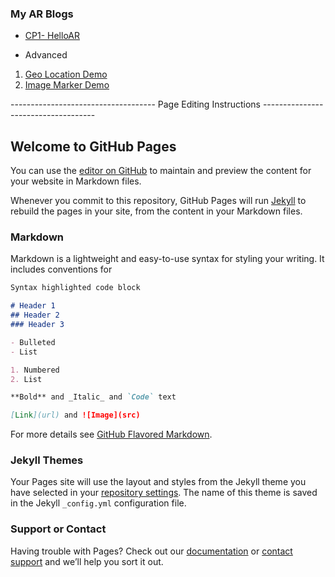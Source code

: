 ### My AR Blogs
- [CP1- HelloAR](https://biswa-13.github.io/BiswaRanjanSamal/AR-Blogs/cp1_helloAR.html)

- Advanced
1. [Geo Location Demo](https://biswa-13.github.io/BiswaRanjanSamal/AR-Blogs/index.html)
2. [Image Marker Demo](https://biswa-13.github.io/BiswaRanjanSamal/AR-Blogs/imageBasedMarkerDemo.html)









------------------------------------ Page Editing Instructions ------------------------------------
## Welcome to GitHub Pages

You can use the [editor on GitHub](https://github.com/biswa-13/BiswaRanjanSamal/edit/gh-pages/index.md) to maintain and preview the content for your website in Markdown files.

Whenever you commit to this repository, GitHub Pages will run [Jekyll](https://jekyllrb.com/) to rebuild the pages in your site, from the content in your Markdown files.

### Markdown

Markdown is a lightweight and easy-to-use syntax for styling your writing. It includes conventions for

```markdown
Syntax highlighted code block

# Header 1
## Header 2
### Header 3

- Bulleted
- List

1. Numbered
2. List

**Bold** and _Italic_ and `Code` text

[Link](url) and ![Image](src)
```

For more details see [GitHub Flavored Markdown](https://guides.github.com/features/mastering-markdown/).

### Jekyll Themes

Your Pages site will use the layout and styles from the Jekyll theme you have selected in your [repository settings](https://github.com/biswa-13/BiswaRanjanSamal/settings). The name of this theme is saved in the Jekyll `_config.yml` configuration file.

### Support or Contact

Having trouble with Pages? Check out our [documentation](https://docs.github.com/categories/github-pages-basics/) or [contact support](https://github.com/contact) and we’ll help you sort it out.
